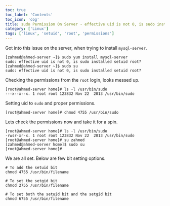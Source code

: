 ```yaml
---
toc: true 
toc_label: 'Contents' 
toc_icon: 'cog'
title: sudo Permission On Server - effective uid is not 0, is sudo installed setuid root?
category: ['Linux']
tags: ['linux', 'setuid', 'root', 'permissions']
---
```


Got into this issue on the server, when trying to install `mysql-server`. 

	[zahmed@ahmed-server ~]$ sudo yum install mysql-server
	sudo: effective uid is not 0, is sudo installed setuid root?
	[zahmed@ahmed-server ~]$ sudo su
	sudo: effective uid is not 0, is sudo installed setuid root?

Checking the permissions from the `root` login, looks messed up. 

	[root@ahmed-server home]# ls -l /usr/bin/sudo
	---x--x--x. 1 root root 123832 Nov 22  2013 /usr/bin/sudo

Setting uid to `sudo` and proper permissions.

	[root@ahmed-server home]# chmod 4755 /usr/bin/sudo

Lets check the permissions now and take it for a spin. 	

	[root@ahmed-server home]# ls -l /usr/bin/sudo
	-rwsr-xr-x. 1 root root 123832 Nov 22  2013 /usr/bin/sudo
	[root@ahmed-server home]# su zahmed
	[zahmed@ahmed-server home]$ sudo su
	[root@ahmed-server home]#

We are all set. Below are few bit setting options.

	# To add the setuid bit
	chmod 4755 /usr/bin/filename
	
	# To set the setgid bit
	chmod 2755 /usr/bin/filename
	
	# To set both the setuid bit and the setgid bit
	chmod 6755 /usr/bin/filename 